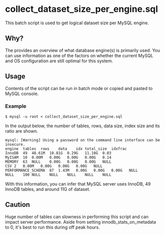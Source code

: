 # collect_dataset_size_per_engine.sql

This batch script is used to get logical dataset size per MySQL engine.

## Why?

The provides an overview of what database engine(s) is primarily used. You can use information as one of the factors on whether the current MySQL and OS configuration are still optimal for this system.

## Usage

Contents of the script can be run in batch mode or copied and pasted to MySQL console.

### Example

````
$ mysql -u root < collect_dataset_size_per_engine.sql
````

In the output below, the number of tables, rows, data size, index size and its ratio are shown. 
````
mysql: [Warning] Using a password on the command line interface can be insecure.
engine	tables	rows	data	idx	total_size	idxfrac
InnoDB	49	48.61M	10.81G	0.29G	11.10G	0.03
MyISAM	10	0.00M	0.00G	0.00G	0.00G	0.14
MEMORY	63	NULL	0.00G	0.00G	0.00G	NULL
CSV	2	0.00M	0.00G	0.00G	0.00G	NULL
PERFORMANCE_SCHEMA	87	1.43M	0.00G	0.00G	0.00G	NULL
NULL	100	NULL	NULL	NULL	NULL	NULL
````

With this information, you can infer that MySQL server uses InnoDB, 49 InnoDB tables, and around 11G of dataset.

## Caution 

Huge number of tables can slowness in performing this script and can impact server performance. Aside from setting innodb_stats_on_metadata to 0, it's best to run this during off peak hours.
